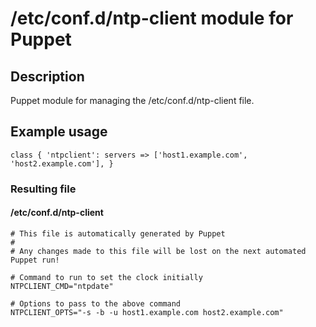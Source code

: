 # /etc/conf.d/ntp-client module for Puppet

## Description
Puppet module for managing the /etc/conf.d/ntp-client file.

## Example usage

	class { 'ntpclient': servers => ['host1.example.com', 'host2.example.com'],	}
  
### Resulting file

#### /etc/conf.d/ntp-client

	# This file is automatically generated by Puppet
	#
	# Any changes made to this file will be lost on the next automated Puppet run!
	
	# Command to run to set the clock initially
	NTPCLIENT_CMD="ntpdate"
	
	# Options to pass to the above command
	NTPCLIENT_OPTS="-s -b -u host1.example.com host2.example.com"
